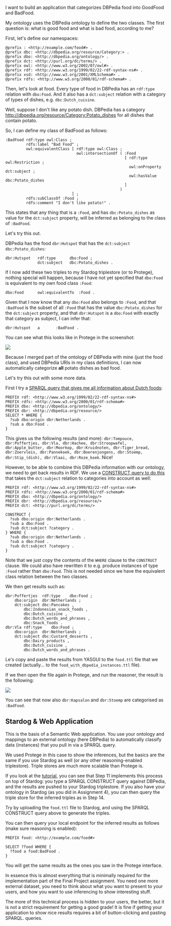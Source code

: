 I want to build an application that categorizes DBPedia food into GoodFood and BadFood.

My ontology uses the DBPedia ontology to define the two classes. The first question is: what is good food and what is bad food, according to me?

First, let's define our namespaces:

```
@prefix : <http://example.com/food#> .
@prefix dbc: <http://dbpedia.org/resource/Category:> .
@prefix dbo: <http://dbpedia.org/ontology/> .
@prefix dct: <http://purl.org/dc/terms/> .
@prefix owl: <http://www.w3.org/2002/07/owl#> .
@prefix rdf: <http://www.w3.org/1999/02/22-rdf-syntax-ns#> .
@prefix xsd: <http://www.w3.org/2001/XMLSchema#> .
@prefix rdfs: <http://www.w3.org/2000/01/rdf-schema#> .
```

Then, let's look at food. Every type of food in DBPedia has an `rdf:type` relation with `dbo:Food`. And it also has a `dct:subject` relation with a category of types of dishes, e.g. `dbc:Dutch_cuisine`.

Well, suppose I don't like any potato dish. DBPedia has a category <http://dbpedia.org/resource/Category:Potato_dishes> for all dishes that contain potato.

So, I can define my class of BadFood as follows:

```
:BadFood rdf:type owl:Class ;
         rdfs:label "Bad Food" ;
         owl:equivalentClass [ rdf:type owl:Class ;
                               owl:intersectionOf ( :Food
                                                    [ rdf:type owl:Restriction ;
                                                      owl:onProperty dct:subject ;
                                                      owl:hasValue dbc:Potato_dishes
                                                    ]
                                                  )
                             ] ;
         rdfs:subClassOf :Food ;
         rdfs:comment "I don't like potato!" .
```

This states that any thing that is a `:Food`, and has `dbc:Potato_dishes` as value for the `dct:subject` property, will be inferred as belonging to the class of `:BadFood`.

Let's try this out.

DBPedia has the food `dbr:Hutspot` that has the `dct:subject` `dbc:Potato_dishes`:

```
dbr:Hutspot   rdf:type      dbo:Food ;
              dct:subject   dbc:Potato_dishes .
```

If I now add these two triples to my Stardog triplestore (or to Protege), nothing special will happen, because I have not yet specified that `dbo:Food` is equivalent to my own food class `:Food`:

```
dbo:Food      owl:equivalentTo  :Food .
```

Given that I now know that any `dbo:Food` also belongs to `:Food`, and that `:BadFood` is the subset of all `:Food` that has the value `dbc:Potato_dishes` for the `dct:subject` property, and that `dbr:Hutspot` is a `dbo:Food` with exactly that category as subject, I can infer that:

```
dbr:Hutspot   a       :BadFood .
```

You can see what this looks like in Protege in the screenshot:

![](./screenshot1.png)

Because I merged part of the ontology of DBPedia with mine (just the food class), and used DBPedia URIs in my class definitions, I can now automatically categorize **all** potato dishes as bad food.

Let's try this out with some more data.

First I try a [SPARQL query that gives me all information about Dutch foods](http://yasgui.org/short/4kI4Lw1el):

```
PREFIX rdf: <http://www.w3.org/1999/02/22-rdf-syntax-ns#>
PREFIX rdfs: <http://www.w3.org/2000/01/rdf-schema#>
PREFIX dbo: <http://dbpedia.org/ontology/>
PREFIX dbr: <http://dbpedia.org/resource/>
SELECT * WHERE {
  ?sub dbo:origin dbr:Netherlands .
  ?sub a dbo:Food .
}
```

This gives us the following results (and more): `dbr:Tompouce, dbr:Poffertjes, dbr:Vla, dbr:Hachee, dbr:Stroopwafel, dbr:Apple_butter, dbr:Moorkop, dbr:Kruidnoten, dbr:Tiger_bread, dbr:Zoervleis, dbr:Pannekoek, dbr:Boerenjongens, dbr:Stoemp, dbr:Stip_(dish), dbr:Vlaai, dbr:Roze_koek`. Nice!

However, to be able to combine this DBPedia information with our ontology, we need to get back results in RDF. We use a [CONSTRUCT query to do this](http://yasgui.org/short/VJhf5D1xe) that takes the `dct:subject` relation to categories into account as well:

```
PREFIX rdf: <http://www.w3.org/1999/02/22-rdf-syntax-ns#>
PREFIX rdfs: <http://www.w3.org/2000/01/rdf-schema#>
PREFIX dbo: <http://dbpedia.org/ontology/>
PREFIX dbr: <http://dbpedia.org/resource/>
PREFIX dct: <http://purl.org/dc/terms/>

CONSTRUCT {  
  ?sub dbo:origin dbr:Netherlands .
  ?sub a dbo:Food .
  ?sub dct:subject ?category .
} WHERE {
  ?sub dbo:origin dbr:Netherlands .
  ?sub a dbo:Food .
  ?sub dct:subject ?category .
}
```

Note that we just copy the contents of the `WHERE` clause to the `CONSTRUCT` clause. We could also have rewritten it to e.g. produce instances of type `:Food` rather than `dbo:Food`. This is not needed since we have the equivalent class relation between the two classes.

We then get results such as:

```
dbr:Poffertjes	rdf:type	dbo:Food ;
	dbo:origin	dbr:Netherlands ;
	dct:subject	dbc:Pancakes ,
		dbc:Indonesian_snack_foods ,
		dbc:Dutch_cuisine ,
		dbc:Dutch_words_and_phrases ,
		dbc:Snack_foods .
dbr:Vla	rdf:type	dbo:Food ;
	dbo:origin	dbr:Netherlands ;
	dct:subject	dbc:Custard_desserts ,
		dbc:Dairy_products ,
		dbc:Dutch_cuisine ,
		dbc:Dutch_words_and_phrases .
```

Le's copy and paste the results from YASGUI to the `food.ttl` file that we created (actually... to the `food_with_dbpedia_instances.ttl` file).

If we then open the file again in Protege, and run the reasoner, the result is the following:

![](./screenshot2.png)

You can see that now also `dbr:Kapsalon` and `dbr:Stoemp` are categorised as `:BadFood`.

## Stardog & Web Application

This is the basis of a Semantic Web application. You use your ontology and mappings to an external ontology (here DBPedia) to automatically classify data (instances) that you pull in via a SPARQL query.

We used Protege in this case to show the inferences, but the basics are the same if you use Stardog as well (or any other reasoning-enabled triplestore). Triple stores are much more scalable than Protege is.

If you look at the [tutorial](https://github.com/RinkeHoekstra/sw2015-tutorial.git), you can see that Step 11 implements this process on top of Stardog: you type a SPARQL CONSTRUCT query against DBPedia, and the results are pushed to your Stardog triplestore. If you also have your ontology in Stardog (as you did in Assignment 4), you can then query the triple store for the inferred triples as in Step 14.

Try by uploading the `food.ttl` file to Stardog, and using the SPARQL CONSTRUCT query above to generate the triples.

You can then query your local endpoint for the inferred results as follows (make sure reasoning is enabled):

```
PREFIX food: <http://example.com/food#>

SELECT ?food WHERE {
  ?food a food:BadFood .
}
```

You will get the same results as the ones you saw in the Protege interface.

In essence this is almost everything that is minimally required for the implementation part of the Final Project assignment. You need one more external dataset, you need to think about what you want to present to your users, and how you want to use inferencing to show interesting stuff. 

The more of this technical process is hidden to your users, the better, but it is not a strict requirement for getting a good grade! It is fine if getting your application to show nice results requires a bit of button-clicking and pasting SPARQL. queries.
